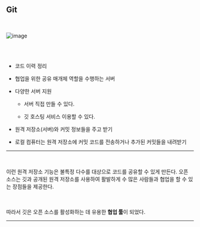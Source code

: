 <!-- 교재 5장 정리 -->

## Git 
<br>

![image](https://www.campusmvp.es/recursos/image.axd?picture=/2020/2T/git-post-blog.png)

<br><br>

+ 코드 이력 정리

+ 협업을 위한 공유 매개체 역할을 수행하는 서버
+ 다양한 서버 지원
    + 서버 직접 만들 수 있다.

    + 깃 호스팅 서비스 이용할 수 있다.

+ 원격 저장소(서버)와 커밋 정보들을 주고 받기
+ 로컬 컴퓨터는 원격 저장소에 커밋 코드를 전송하거나 추가된 커밋들을 내려받기

<hr>
<br>

이런 원격 저장소 기능은 불특정 다수를 대상으로 코드를 공유할 수 있게 만든다. 오픈 소스는 깃과 공개된 원격 저장소를 사용하여 활발하게 수 많은 사람들과 협업을 할 수 있는 장점들을 제공한다.

<br><br>
따라서 깃은 오픈 소스를 활성화하는 데 유용한 <b>협업 툴</b>이 되었다.


-------